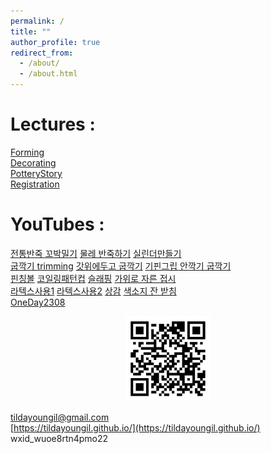 ```yaml
---
permalink: /
title: ""
author_profile: true
redirect_from: 
  - /about/
  - /about.html
---
```


Lectures : 
======
[Forming](https://sg.docworkspace.com/d/cIKSzlKXEAr_r_McG?from=dch)  
[Decorating](https://sg.docworkspace.com/d/cIFuzlKXEAozs_McG?from=dch)  
[PotteryStory](https://sg.docworkspace.com/d/cIOCzlKXEArjs_McG?from=dch)    
[Registration](https://forms.wps.com/w/write/sg/cAs1Dzh3/)

YouTubes : 
======
[전통반죽 꼬박밀기](https://youtube.com/shorts/lHaCtpqNzvo?feature=share)
[물레 반죽하기](https://youtube.com/shorts/oo-dL6P4Bok?feature=share)
[실린더만들기](https://youtu.be/SR8SlaXCmcs)  
[굽깍기 trimming](https://youtube.com/shorts/zPai3HjM1-g?feature=share)
[갓위에두고 굽깍기](https://youtube.com/shorts/4L4rKhdO6jo?feature=share)
[기핀그립 안깍기 굽깍기](https://youtu.be/Iu6uN-UHQiY)  
[핀칭볼](https://youtube.com/shorts/4jOcboEl7gM?feature=share)
[코일링패턴컵](https://youtube.com/shorts/T6aKXknK2-g?feature=share)
[슬래핑](https://youtube.com/shorts/DyfBEWK7IQQ?feature=share)
[가위로 자른 접시](https://youtube.com/shorts/7oBD55P3mxA?feature=share)  
[라텍스사용1](https://youtube.com/shorts/mtE7r_BLXXc?feature=share)
[라텍스사용2](https://youtube.com/shorts/fAELWHbnLMM?feature=share)
[상감](https://youtube.com/shorts/2hFM-im5omk?feature=share)
[색소지 잔 받침](https://youtube.com/shorts/4jqPxD2je9E?feature=share)  
[OneDay2308](https://youtu.be/lccPtpjvIrw)  

<p align="center" width="100%">
<img src="./../images/qr.png" width="136px" height="136px" title="https://tildayoungil.github.io/"> 
</p>

[tildayoungil@gmail.com](mailto:tildayoungil@gmail.com)  
[https://tildayoungil.github.io/](https://tildayoungil.github.io/)  
wxid_wuoe8rtn4pmo22  




